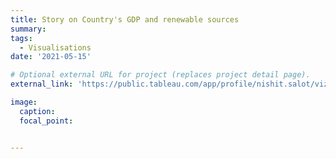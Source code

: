 ```yaml
---
title: Story on Country's GDP and renewable sources
summary: 
tags:
  - Visualisations
date: '2021-05-15'

# Optional external URL for project (replaces project detail page).
external_link: 'https://public.tableau.com/app/profile/nishit.salot/viz/Uruguay_16526436389770/Story1'

image:
  caption: 
  focal_point: 


---
```

